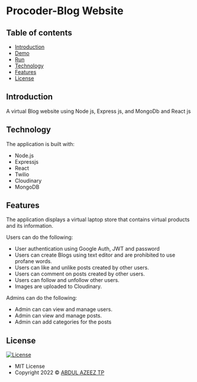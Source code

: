 # Procoder-Blog Website

## Table of contents

- [Introduction](#introduction)
- [Demo](#demo)
- [Run](#run)
- [Technology](#technology)
- [Features](#features)
- [License](#license)

## Introduction

A virtual Blog website using Node js, Express js, and MongoDb and React js



## Technology

The application is built with:

- Node.js 
- Expressjs
- React
- Twilio
- Cloudinary
- MongoDB


## Features

The application displays a virtual laptop store that contains virtual products and its information.

Users can do the following:

- User authentication using Google Auth, JWT  and password
- Users can create Blogs using text editor and are prohibited to use profane words.
- Users can like and unlike posts created by other users.
- Users  can comment on posts created by other users.
- Users can follow and unfollow other users.
- Images are uploaded to Cloudinary.


Admins can do the following:

- Admin can can view and manage users.
- Admin can view and manage posts.
- Admin can add categories for the posts


## License

[![License](https://img.shields.io/:License-MIT-blue.svg?style=flat-square)](http://badges.mit-license.org)

- MIT License
- Copyright 2022 © [ABDUL AZEEZ TP](https://github.com/AbdulAzeez002)

